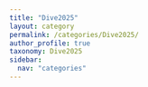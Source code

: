 ```yaml
---
title: "Dive2025"
layout: category
permalink: /categories/Dive2025/
author_profile: true
taxonomy: Dive2025
sidebar:
  nav: "categories"
---
```

